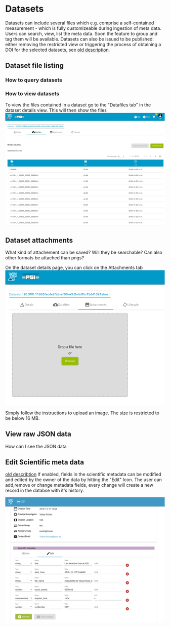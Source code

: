 # Datasets
Datasets can include several files which e.g. comprise a self-contained measurement - which is fully customizeable during ingestion of meta data. Users can search, view, list the meta data. Soon the feature to group and tag them will be available. Datasets can also be issued to be published: either removing the restricted view or triggering the process of obtaining a DOI for the selected datasets, see [old description](Publishing.md).



## Dataset file listing

### How to query datasets


### How to view datasets
To view the files contained in a dataset go to the "Datafiles tab" in the dataset details view. This will then show the files
![Dataset Filelisting](img/dataset_details_filelist.png)


## Dataset attachments
What kind of attachement can be saved? Will they be searchable? Can also other formats be attached than pngs?

On the dataset details page, you can click on the Attachments tab
![Choose an image file, must be under 16 MB limit](img/dataset_attachments_PSI.png)

Simply follow the instructions to upload an image. The size is restricted to be below 16 MB.

## View raw JSON data

How can I see the JSON data

## Edit Scientific meta data
[old describtion](Edit_Scientific_Metadata.md)
If enabled, fields in the scientific metadata can be modified and edited by the owner of the data by hitting the "Edit" Icon. The user can add,remove or change metadata fields, every change will create a new record in the databse with it's history.

![Image edit metadata](img/editMetadata.png)


